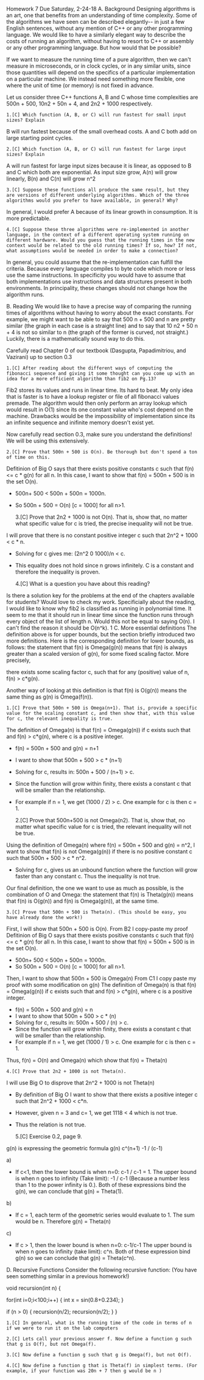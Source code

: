 Homework 7   Due Saturday, 2-24-18
A. Background
Designing algorithms is an art, one that benefits from an understanding of time complexity. Some of the algorithms we have seen can be described elegantly-- in just a few English sentences, without any mention of C++ or any other programming language. We would like to have a similarly elegant way to describe the costs of running an algorithm, without having to resort to C++ or assembly or any other programming language. But how would that be possible?

If we want to measure the running time of a pure algorithm, then we can't measure in microseconds, or in clock cycles, or in any similar units, since those quantities will depend on the specifics of a particular implementation on a particular machine. We instead need something more flexible, one where the unit of time (or memory) is not fixed in advance.

Let us consider three C++ functions A, B and C whose time complexities are 500n + 500, 10n2 + 50n + 4, and 2n2 + 1000 respectively.

    1.[C] Which function (A, B, or C) will run fastest for small input sizes? Explain

B will run fastest because of the small overhead costs. A and C both add on large starting point cycles. 

    2.[C] Which function (A, B, or C) will run fastest for large input sizes? Explain

A will run fastest for large input sizes because it is linear, as opposed to B and  C which both are exponential. As input size grow, A(n) will grow linearly, B(n) and C(n) will grow n^2

    3.[C] Suppose these functions all produce the same result, but they are versions of different underlying algorithms. Which of the three algorithms would you prefer to have available, in general? Why?

In general, I would prefer A because of its linear growth in consumption. It is more predictable. 

    4.[C] Suppose these three algorithms were re-implemented in another language, in the context of a different operating system running on different hardware. Would you guess that the running times in the new context would be related to the old running times? If so, how? If not, what assumptions would be needed in order to make a connection?

In general, you could assume that the re-implementation can fulfill the criteria. Because every language compiles to byte code which more or less use the same instructions. In specificity you would have to assume that both implementations use instructions and data structures present in both environments. In principality, these changes should not change how the algorithm runs. 

B. Reading
We would like to have a precise way of comparing the running times of algorithms without having to worry about the exact constants. For example, we might want to be able to say that 500 n + 500 and n are pretty similar (the graph in each case is a straight line) and to say that 10 n2 + 50 n + 4 is not so similar to n (the graph of the former is curved, not straight.) Luckily, there is a mathematically sound way to do this.

Carefully read Chapter 0 of our textbook (Dasgupta, Papadimitriou, and Vazirani) up to section 0.3

    1.[C] After reading about the different ways of computing the fibonacci sequence and giving it some thought can you come up with an idea for a more efficient algorithm than fib2 on Pg.13?

Fib2 stores its values and runs in linear time. Its hard to beat. My only idea that is faster is to have a lookup register or file of all fibonacci values premade. The algorithm would then only perform an array lookup which would result in O(1) since its one constant value who's cost depend on the machine. Drawbacks would be the impossibility of implementation since its an infinite sequence and inifinite memory doesn't exist yet.  

Now carefully read section 0.3, make sure you understand the definitions! We will be using this extensively.

    2.[C] Prove that 500n + 500 is O(n). Be thorough but don't spend a ton of time on this.

Defitinion of Big O says that there exists positive constants c such that f(n) <= c * g(n) for all n. In this case, I want to show that f(n) = 500n + 500 is in the set O(n). 
- 500n+ 500 < 500n + 500n = 1000n. 
- So 500n + 500 = O(n) [c = 1000] for all n>1.


    3.[C] Prove that 2n2 + 1000 is not O(n). That is, show that, no matter what specific value for c is tried, the precise inequality will not be true.

I will prove that there is no constant positive integer c such that 2n^2 + 1000 < c * n. 
- Solving for c gives me: (2n^2 0 1000)/n < c. 
- This equality does not hold since n grows infinitely. C is a constant and therefore the inequality is proven.


    4.[C] What is a question you have about this reading?

Is there a solution key for the problems at the end of the chapters available for students? Would love to check my work. Specificially about the reading, I would like to know why fib2 is classified as running in polynomial time. It seem to me that it should run in linear time since the function runs through every object of the list of length n. Would this not be equal to saying O(n). I can't find the reason it should be O(n^k).
1
C. More essential definitions
The definition above is for upper bounds, but the section briefly introduced two more definitions. Here is the corresponding definition for lower bounds, as follows: the statement that f(n) is Omega(g(n)) means that f(n) is always greater than a scaled version of g(n), for some fixed scaling factor. More precisely,

there exists some scaling factor c, such that for any (positive) value of n, f(n) > c*g(n).

Another way of looking at this definition is that f(n) is O(g(n)) means the same thing as g(n) is Omega(f(n)).

    1.[C] Prove that 500n + 500 is Omega(n+1). That is, provide a specific value for the scaling constant c, and then show that, with this value for c, the relevant inequality is true.

The definition of Omega(n) is that f(n) = Omega(g(n)) if c exists such that and f(n) > c*g(n), where c is a positive integer.
- f(n) = 500n + 500 and g(n) = n+1
- I want to show that 500n + 500 > c * (n+1)
- Solving for c, results in: 500n + 500 / (n+1) > c. 
- Since the function will grow within finity, there exists a constant c that will be smaller than the relationship.
- For example if n = 1, we get (1000 / 2) > c. One example for c is then c = 1. 

    2.[C] Prove that 500n+500 is not Omega(n2). That is, show that, no matter what specific value for c is tried, the relevant inequality will not be true.

Using the definition of Omega(n) where f(n) = 500n + 500 and g(n) = n^2, I want to show that f(n) is not Omega(g(n)) if there is no positive constant c such that 500n + 500 > c * n^2. 
- Solving for c, gives us an unbound function where the function will grow faster than any constant c. Thus the inequality is not true. 

Our final definition, the one we want to use as much as possible, is the combination of O and Omega: the statement that f(n) is Theta(g(n)) means that f(n) is O(g(n)) and f(n) is Omega(g(n)), at the same time.

    3.[C] Prove that 500n + 500 is Theta(n). (This should be easy, you have already done the work!)

First, I will show that 500n + 500 is O(n). From B2 I copy-paste my proof
Defitinion of Big O says that there exists positive constants c such that f(n) <= c * g(n) for all n. In this case, I want to show that f(n) = 500n + 500 is in the set O(n). 
- 500n+ 500 < 500n + 500n = 1000n. 
- So 500n + 500 = O(n) [c = 1000] for all n>1.

Then, I want to show that 500n + 500 is Omega(n) From C1 I copy paste my proof with some modification on g(n)
The definition of Omega(n) is that f(n) = Omega(g(n)) if c exists such that and f(n) > c*g(n), where c is a positive integer.
- f(n) = 500n + 500 and g(n) = n
- I want to show that 500n + 500 > c * (n)
- Solving for c, results in: 500n + 500 / (n) > c. 
- Since the function will grow within finity, there exists a constant c that will be smaller than the relationship.
- For example if n = 1, we get (1000 / 1) > c. One example for c is then c = 1. 

Thus, f(n) = O(n) and Omega(n) which show that f(n) = Theta(n)

    4.[C] Prove that 2n2 + 1000 is not Theta(n).

I will use Big O to disprove that 2n^2 + 1000 is not Theta(n)
- By definition of Big O I want to show that there exists a positive integer c such that 2n^2 + 1000 < c*n.
- However, given n = 3 and c= 1, we get 1118 < 4 which is not true. 
- Thus the relation is not true.

    5.[C] Exercise 0.2, page 9.

g(n) is expressing the geometric formula g(n) c^(n+1) -1 / (c-1)

a)
- If c<1, then the lower bound is when n=0: c-1 / c-1 = 1. The upper bound is when n goes to infinity (Take limit): -1 / c-1 (Because a number less than 1 to the power infinity is 0.). Both of these expressions bind the g(n), we can conclude that g(n) = Theta(1). 

b)
- If c = 1, each term of the geometric series would evaluate to 1. The sum would be n. Therefore g(n) = Theta(n)

c)
- If c > 1, then the lower bound is when n=0: c-1/c-1 The upper bound is when n goes to infinity (take limit): c^n. Both of these expression bind g(n) so we can conclude that g(n) = Theta(c^n).

D. Recursive Functions
Consider the following recursive function: (You have seen something similar in a previous homework!)


void recursion(int n)
{

  for(int i=0;i<100;i++)
  {
    int x = sin(0.8+0.234);
  }

  if (n > 0) {
    recursion(n/2);
    recursion(n/2);
  }
} 

    1.[C] In general, what is the running time of the code in terms of n if we were to run it on the lab computers

    2.[C] Lets call your previous answer f. Now define a function g such that g is O(f), but not Omega(f).

    3.[C] Now define a function g such that g is Omega(f), but not O(f).

    4.[C] Now define a function g that is Theta(f) in simplest terms. (For example, if your function was 20n + 7 then g would be n )